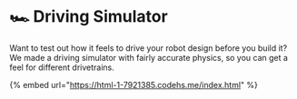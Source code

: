 # 🏎️ Driving Simulator

Want to test out how it feels to drive your robot design before you build it? We made a driving simulator with fairly accurate physics, so you can get a feel for different drivetrains.

{% embed url="https://html-1-7921385.codehs.me/index.html" %}
